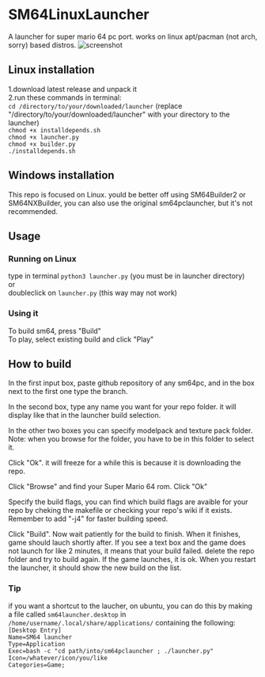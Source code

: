 # SM64LinuxLauncher
A launcher for super mario 64 pc port. works on linux apt/pacman (not arch, sorry) based distros.
![screenshot](https://cdn.discordapp.com/attachments/886701656488697878/919333674229583923/Zrzut_ekranu_z_2021-12-11_22-02-23.png)

## Linux installation
1.download latest release and unpack it  
2.run these commands in terminal:  
`cd /directory/to/your/downloaded/launcher` (replace "/directory/to/your/downloaded/launcher" with your directory to the launcher)  
`chmod +x installdepends.sh`  
`chmod +x launcher.py`    
`chmod +x builder.py`    
`./installdepends.sh`  

## Windows installation
This repo is focused on Linux. yould be better off using SM64Builder2 or SM64NXBuilder, you can also use the original sm64pclauncher, but it's not recommended.

## Usage
### Running on Linux

type in terminal `python3 launcher.py` (you must be in launcher directory)  
or  
doubleclick  on `launcher.py` (this way may not work)

### Using it

To build sm64, press "Build"  
To play, select existing build and click "Play"  

## How to build

In the first input box, paste github repository of any sm64pc, and in the box next to the first one type the branch.  

In the second box, type any name you want for your repo folder. it will display like that in the launcher build selection.  

In the other two boxes you can specify modelpack and texture pack folder. Note: when you browse for the folder, you have to be in this folder to select it.  

Click "Ok". it will freeze for a while this is because it is downloading the repo. 

Click "Browse" and find your Super Mario 64 rom. Click "Ok"  

Specify the build flags, you can find which build flags are avaible for your repo by cheking the makefile or checking your repo's wiki if it exists. Remember to add "-j4" for faster building speed.  

Click "Build". Now wait patiently for the build to finish. When it finishes, game should lauch shortly after. If you see a text box and the game does not launch for like 2 minutes, it means that your build failed. delete the repo folder and try to build again. If the game launches, it is ok. When you restart the launcher, it should show the new build on the list.

### Tip
if you want a shortcut to the laucher, on ubuntu, you can do this by making a file called `sm64launcher.desktop` in `/home/username/.local/share/applications/` containing the following:  
`[Desktop Entry]`  
`Name=SM64 launcher`  
`Type=Application`  
`Exec=bash -c "cd path/into/sm64pclauncher ; ./launcher.py"`  
`Icon=/whatever/icon/you/like`  
`Categories=Game;`  
